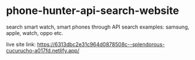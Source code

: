 # phone-hunter-api-search-website
search smart watch, smart phones through API
search examples: samsung, apple, watch, oppo etc.

live site link: https://6313dbc2e31c964d0878508c--splendorous-cucurucho-a017fd.netlify.app/ 
